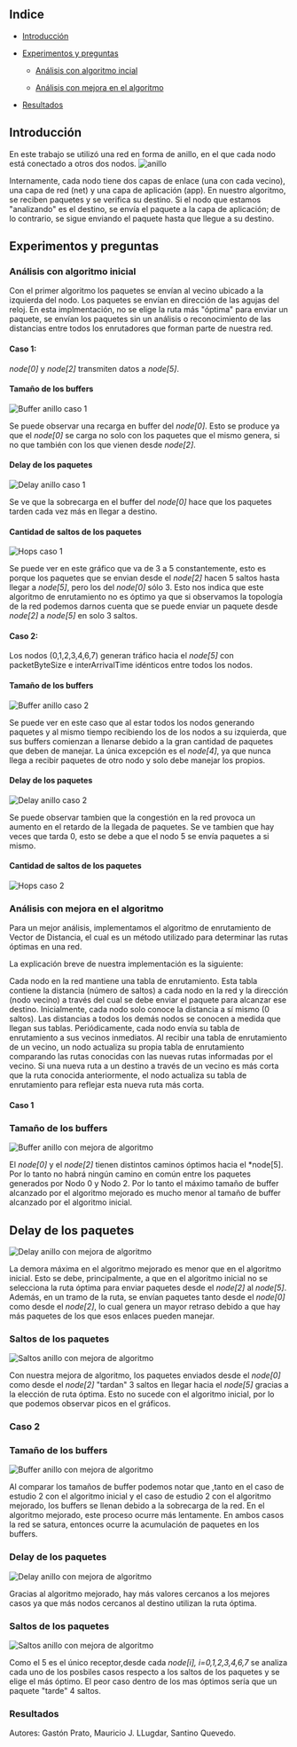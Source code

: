 ## Indice

* [Introducción](#introducción)

* [Experimentos y preguntas](#experimentos-y-preguntas)

    * [Análisis con algoritmo incial](#Análisis-con-algoritmo-inicial)
    
    * [Análisis con mejora en el algoritmo](#Análisis-con-mejora-en-el-algoritmo)

* [Resultados](#resultados)



## Introducción

En este trabajo se utilizó una red en forma de anillo, en el que cada nodo está conectado a otros dos nodos. 
![anillo](img/topologiaAnillo.png)

Internamente, cada nodo tiene dos capas de enlace (una con cada vecino), una capa de red (net) y una capa de aplicación (app). En nuestro algoritmo, se reciben paquetes y se verifica su destino. Si el nodo que estamos "analizando" es el destino, se envía el paquete a la capa de aplicación; de lo contrario, se sigue enviando el paquete hasta que llegue a su destino.

## Experimentos y preguntas

### Análisis con algoritmo inicial

 Con el primer algoritmo los paquetes se envían al vecino ubicado a la izquierda del nodo. Los paquetes se envían en dirección de las agujas del reloj. En esta implmentación, no se elige la ruta más "óptima" para enviar un paquete, se envían los paquetes sin un análisis o reconocimiento de las distancias entre todos los enrutadores que forman parte de nuestra red.

#### Caso 1:

*node[0]* y *node[2]* transmiten datos a *node[5]*.

#### Tamaño de los buffers

![Buffer anillo caso 1](img/Caso1BufferAnillo.png)

Se puede observar una recarga en buffer del *node[0]*. Esto se produce ya que el *node[0]* se carga no solo con los paquetes que el mismo genera, si no que también con los que vienen desde *node[2]*.

#### Delay de los paquetes

![Delay anillo caso 1](img/Caso1DelayAnillo.png)

Se ve que la sobrecarga en el buffer del *node[0]* hace que los paquetes tarden cada vez más en llegar a destino.

#### Cantidad de saltos de los paquetes

![Hops caso 1](img/Caso1Hops.png)

Se puede ver en este gráfico que va de 3 a 5 constantemente, esto es porque los paquetes que se envian desde el *node[2]* hacen 5 saltos hasta llegar a *node[5]*, pero los del *node[0]* sólo 3. Esto nos indica que este algoritmo de enrutamiento no es óptimo ya que si observamos la topología de la red podemos darnos cuenta que se puede enviar un paquete desde *node[2]* a *node[5]* en solo 3 saltos.


#### Caso 2: 

Los nodos (0,1,2,3,4,6,7) generan tráfico hacia el *node[5]* con packetByteSize e interArrivalTime idénticos entre todos los nodos.

#### Tamaño de los buffers

![Buffer anillo caso 2](img/Caso2BufferAnillo.png)

Se puede ver en este caso que al estar todos los nodos generando paquetes y al mismo tiempo recibiendo los de los nodos a su izquierda, que sus buffers comienzan a llenarse debido a la gran cantidad de paquetes que deben de manejar. La única excepción es el *node[4]*, ya que nunca llega a recibir paquetes de otro nodo y solo debe manejar los propios. 

#### Delay de los paquetes

![Delay anillo caso 2](img/Caso2DelayAnillo.png)

Se puede observar tambien que la congestión en la red provoca un aumento en el retardo de la llegada de paquetes. Se ve tambien que hay veces que tarda 0, esto se debe a que el nodo 5 se envía paquetes a si mismo. 

#### Cantidad de saltos de los paquetes

![Hops caso 2](img/Caso2HopsAnillo.png)




### Análisis con mejora en el algoritmo

Para un mejor análisis, implementamos el algoritmo de enrutamiento de Vector de Distancia, el cual es un método  utilizado para determinar las rutas óptimas en una red.

La explicación breve de nuestra implementación es la siguiente:

Cada nodo en la red mantiene una tabla de enrutamiento. Esta tabla contiene la distancia (número de saltos) a cada nodo en la red y la dirección (nodo vecino) a través del cual se debe enviar el paquete para alcanzar ese destino.
Inicialmente, cada nodo solo conoce la distancia a sí mismo (0 saltos). Las distancias a todos los demás nodos se conocen a medida que llegan sus tablas.
Periódicamente, cada nodo envía su tabla de enrutamiento a sus vecinos inmediatos.
Al recibir una tabla de enrutamiento de un vecino, un nodo actualiza su propia tabla de enrutamiento comparando las rutas conocidas con las nuevas rutas informadas por el vecino. Si una nueva ruta a un destino a través de un vecino es más corta que la ruta conocida anteriormente, el nodo actualiza su tabla de enrutamiento para reflejar esta nueva ruta más corta.

#### Caso 1

### Tamaño de los buffers
![Buffer anillo con mejora de algoritmo](img/Caso1BufferAnilloIMPLEMENTADO.png)

El *node[0]* y el *node[2]* tienen distintos caminos óptimos hacia el *node[5]. Por lo tanto no  habrá ningún camino en común entre los paquetes generados por Nodo 0 y Nodo 2. Por lo tanto el máximo tamaño de buffer alcanzado por el algoritmo mejorado es mucho menor al tamaño de buffer alcanzado por el algoritmo inicial.

## Delay de los paquetes
![Delay anillo con mejora de algoritmo](img/Caso1DelayAnilloIMPLEMENTADO.png)

La demora máxima en el algoritmo mejorado es menor que en el algoritmo inicial. Esto se debe, principalmente, a que en el algoritmo inicial no se selecciona la ruta óptima para enviar paquetes desde el *node[2]* al *node[5]*. Además, en un tramo de la ruta, se envían paquetes tanto desde el *node[0]* como desde el *node[2]*, lo cual genera un mayor retraso debido a que hay más paquetes de los que esos enlaces pueden manejar.

### Saltos de los paquetes
![Saltos anillo con mejora de algoritmo](img/Caso1HopsAnilloIMPLEMENTADO.png)

Con nuestra mejora de algoritmo, los paquetes enviados desde el *node[0]* como desde el *node[2]* "tardan" 3 saltos en llegar hacia el *node[5]* gracias a la elección de ruta óptima. Esto no sucede con el algoritmo inicial, por lo que podemos observar picos en el gráficos. 
 


### Caso 2 

### Tamaño de los buffers
![Buffer anillo con mejora de algoritmo](img/Caso2BufferAnilloIMPLEMENTADO.png)

Al comparar los tamaños de buffer podemos notar que ,tanto en el caso de estudio 2 con el algoritmo inicial y el caso de estudio 2 con el algoritmo mejorado, los buffers se llenan debido a la sobrecarga de la red. En el algoritmo mejorado, este proceso ocurre más lentamente. En ambos casos la red se satura, entonces ocurre la acumulación de paquetes en los buffers.


### Delay de los paquetes
![Delay anillo con mejora de algoritmo](img/Caso2DelayAnilloIMPLEMENTADO.png)

Gracias al algoritmo mejorado, hay más valores cercanos a los mejores casos ya que  más nodos cercanos al destino utilizan la ruta óptima.

### Saltos de los paquetes
![Saltos anillo con mejora de algoritmo](img/Caso2HopsAnilloIMPLEMENTADO.png)

Como el 5 es el único receptor,desde cada *node[i], i=0,1,2,3,4,6,7* se  analiza cada uno de los posbiles casos respecto a los saltos de los paquetes y se elige el más óptimo. El peor caso dentro de los mas óptimos sería que un paquete "tarde" 4 saltos. 

### Resultados



Autores: Gastón Prato, Mauricio J. LLugdar, Santino Quevedo.